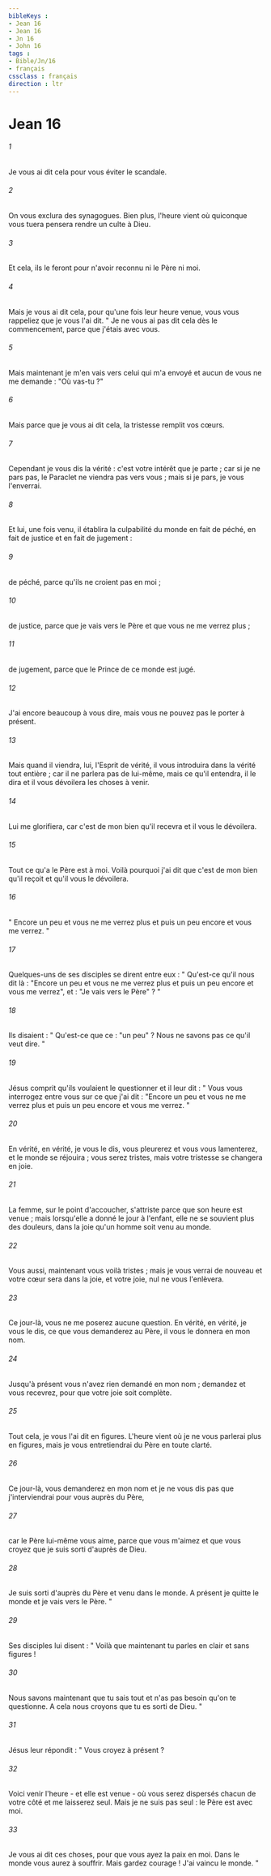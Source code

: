 ```yaml
---
bibleKeys : 
- Jean 16
- Jean 16
- Jn 16
- John 16
tags : 
- Bible/Jn/16
- français
cssclass : français
direction : ltr
---
```


# Jean 16

###### 1
Je vous ai dit cela pour vous éviter le scandale. 
###### 2
On vous exclura des synagogues. Bien plus, l'heure vient où quiconque vous tuera pensera rendre un culte à Dieu. 
###### 3
Et cela, ils le feront pour n'avoir reconnu ni le Père ni moi. 
###### 4
Mais je vous ai dit cela, pour qu'une fois leur heure venue, vous vous rappeliez que je vous l'ai dit. " Je ne vous ai pas dit cela dès le commencement, parce que j'étais avec vous. 
###### 5
Mais maintenant je m'en vais vers celui qui m'a envoyé et aucun de vous ne me demande : "Où vas-tu ?" 
###### 6
Mais parce que je vous ai dit cela, la tristesse remplit vos cœurs. 
###### 7
Cependant je vous dis la vérité : c'est votre intérêt que je parte ; car si je ne pars pas, le Paraclet ne viendra pas vers vous ; mais si je pars, je vous l'enverrai. 
###### 8
Et lui, une fois venu, il établira la culpabilité du monde en fait de péché, en fait de justice et en fait de jugement : 
###### 9
de péché, parce qu'ils ne croient pas en moi ; 
###### 10
de justice, parce que je vais vers le Père et que vous ne me verrez plus ; 
###### 11
de jugement, parce que le Prince de ce monde est jugé. 
###### 12
J'ai encore beaucoup à vous dire, mais vous ne pouvez pas le porter à présent. 
###### 13
Mais quand il viendra, lui, l'Esprit de vérité, il vous introduira dans la vérité tout entière ; car il ne parlera pas de lui-même, mais ce qu'il entendra, il le dira et il vous dévoilera les choses à venir. 
###### 14
Lui me glorifiera, car c'est de mon bien qu'il recevra et il vous le dévoilera. 
###### 15
Tout ce qu'a le Père est à moi. Voilà pourquoi j'ai dit que c'est de mon bien qu'il reçoit et qu'il vous le dévoilera. 
###### 16
" Encore un peu et vous ne me verrez plus et puis un peu encore et vous me verrez. " 
###### 17
Quelques-uns de ses disciples se dirent entre eux : " Qu'est-ce qu'il nous dit là : "Encore un peu et vous ne me verrez plus et puis un peu encore et vous me verrez", et : "Je vais vers le Père" ? " 
###### 18
Ils disaient : " Qu'est-ce que ce : "un peu" ? Nous ne savons pas ce qu'il veut dire. " 
###### 19
Jésus comprit qu'ils voulaient le questionner et il leur dit : " Vous vous interrogez entre vous sur ce que j'ai dit : "Encore un peu et vous ne me verrez plus et puis un peu encore et vous me verrez. " 
###### 20
En vérité, en vérité, je vous le dis, vous pleurerez et vous vous lamenterez, et le monde se réjouira ; vous serez tristes, mais votre tristesse se changera en joie. 
###### 21
La femme, sur le point d'accoucher, s'attriste parce que son heure est venue ; mais lorsqu'elle a donné le jour à l'enfant, elle ne se souvient plus des douleurs, dans la joie qu'un homme soit venu au monde. 
###### 22
Vous aussi, maintenant vous voilà tristes ; mais je vous verrai de nouveau et votre cœur sera dans la joie, et votre joie, nul ne vous l'enlèvera. 
###### 23
Ce jour-là, vous ne me poserez aucune question. En vérité, en vérité, je vous le dis, ce que vous demanderez au Père, il vous le donnera en mon nom. 
###### 24
Jusqu'à présent vous n'avez rien demandé en mon nom ; demandez et vous recevrez, pour que votre joie soit complète. 
###### 25
Tout cela, je vous l'ai dit en figures. L'heure vient où je ne vous parlerai plus en figures, mais je vous entretiendrai du Père en toute clarté. 
###### 26
Ce jour-là, vous demanderez en mon nom et je ne vous dis pas que j'interviendrai pour vous auprès du Père, 
###### 27
car le Père lui-même vous aime, parce que vous m'aimez et que vous croyez que je suis sorti d'auprès de Dieu. 
###### 28
Je suis sorti d'auprès du Père et venu dans le monde. A présent je quitte le monde et je vais vers le Père. " 
###### 29
Ses disciples lui disent : " Voilà que maintenant tu parles en clair et sans figures ! 
###### 30
Nous savons maintenant que tu sais tout et n'as pas besoin qu'on te questionne. A cela nous croyons que tu es sorti de Dieu. " 
###### 31
Jésus leur répondit : " Vous croyez à présent ? 
###### 32
Voici venir l'heure - et elle est venue - où vous serez dispersés chacun de votre côté et me laisserez seul. Mais je ne suis pas seul : le Père est avec moi. 
###### 33
Je vous ai dit ces choses, pour que vous ayez la paix en moi. Dans le monde vous aurez à souffrir. Mais gardez courage ! J'ai vaincu le monde. " 
